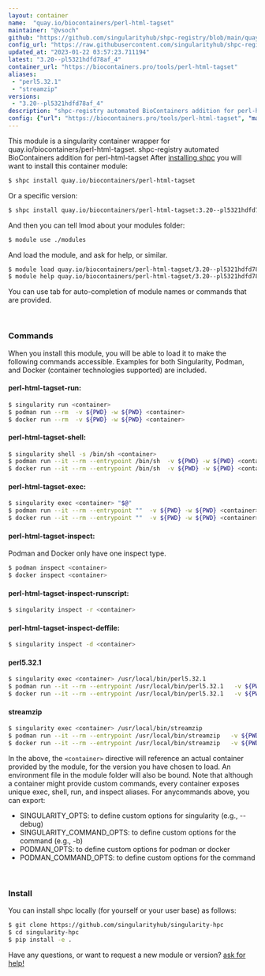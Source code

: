 ```yaml
---
layout: container
name:  "quay.io/biocontainers/perl-html-tagset"
maintainer: "@vsoch"
github: "https://github.com/singularityhub/shpc-registry/blob/main/quay.io/biocontainers/perl-html-tagset/container.yaml"
config_url: "https://raw.githubusercontent.com/singularityhub/shpc-registry/main/quay.io/biocontainers/perl-html-tagset/container.yaml"
updated_at: "2023-01-22 03:57:23.711194"
latest: "3.20--pl5321hdfd78af_4"
container_url: "https://biocontainers.pro/tools/perl-html-tagset"
aliases:
 - "perl5.32.1"
 - "streamzip"
versions:
 - "3.20--pl5321hdfd78af_4"
description: "shpc-registry automated BioContainers addition for perl-html-tagset"
config: {"url": "https://biocontainers.pro/tools/perl-html-tagset", "maintainer": "@vsoch", "description": "shpc-registry automated BioContainers addition for perl-html-tagset", "latest": {"3.20--pl5321hdfd78af_4": "sha256:f943b2142c6b460a8ccbd087d263a34a203aee4542ac637950247f5d476d70b0"}, "tags": {"3.20--pl5321hdfd78af_4": "sha256:f943b2142c6b460a8ccbd087d263a34a203aee4542ac637950247f5d476d70b0"}, "docker": "quay.io/biocontainers/perl-html-tagset", "aliases": {"perl5.32.1": "/usr/local/bin/perl5.32.1", "streamzip": "/usr/local/bin/streamzip"}}
---
```


This module is a singularity container wrapper for quay.io/biocontainers/perl-html-tagset.
shpc-registry automated BioContainers addition for perl-html-tagset
After [installing shpc](#install) you will want to install this container module:


```bash
$ shpc install quay.io/biocontainers/perl-html-tagset
```

Or a specific version:

```bash
$ shpc install quay.io/biocontainers/perl-html-tagset:3.20--pl5321hdfd78af_4
```

And then you can tell lmod about your modules folder:

```bash
$ module use ./modules
```

And load the module, and ask for help, or similar.

```bash
$ module load quay.io/biocontainers/perl-html-tagset/3.20--pl5321hdfd78af_4
$ module help quay.io/biocontainers/perl-html-tagset/3.20--pl5321hdfd78af_4
```

You can use tab for auto-completion of module names or commands that are provided.

<br>

### Commands

When you install this module, you will be able to load it to make the following commands accessible.
Examples for both Singularity, Podman, and Docker (container technologies supported) are included.

#### perl-html-tagset-run:

```bash
$ singularity run <container>
$ podman run --rm  -v ${PWD} -w ${PWD} <container>
$ docker run --rm  -v ${PWD} -w ${PWD} <container>
```

#### perl-html-tagset-shell:

```bash
$ singularity shell -s /bin/sh <container>
$ podman run --it --rm --entrypoint /bin/sh  -v ${PWD} -w ${PWD} <container>
$ docker run --it --rm --entrypoint /bin/sh  -v ${PWD} -w ${PWD} <container>
```

#### perl-html-tagset-exec:

```bash
$ singularity exec <container> "$@"
$ podman run --it --rm --entrypoint ""  -v ${PWD} -w ${PWD} <container> "$@"
$ docker run --it --rm --entrypoint ""  -v ${PWD} -w ${PWD} <container> "$@"
```

#### perl-html-tagset-inspect:

Podman and Docker only have one inspect type.

```bash
$ podman inspect <container>
$ docker inspect <container>
```

#### perl-html-tagset-inspect-runscript:

```bash
$ singularity inspect -r <container>
```

#### perl-html-tagset-inspect-deffile:

```bash
$ singularity inspect -d <container>
```


#### perl5.32.1

```bash
$ singularity exec <container> /usr/local/bin/perl5.32.1
$ podman run --it --rm --entrypoint /usr/local/bin/perl5.32.1   -v ${PWD} -w ${PWD} <container> -c " $@"
$ docker run --it --rm --entrypoint /usr/local/bin/perl5.32.1   -v ${PWD} -w ${PWD} <container> -c " $@"
```


#### streamzip

```bash
$ singularity exec <container> /usr/local/bin/streamzip
$ podman run --it --rm --entrypoint /usr/local/bin/streamzip   -v ${PWD} -w ${PWD} <container> -c " $@"
$ docker run --it --rm --entrypoint /usr/local/bin/streamzip   -v ${PWD} -w ${PWD} <container> -c " $@"
```



In the above, the `<container>` directive will reference an actual container provided
by the module, for the version you have chosen to load. An environment file in the
module folder will also be bound. Note that although a container
might provide custom commands, every container exposes unique exec, shell, run, and
inspect aliases. For anycommands above, you can export:

 - SINGULARITY_OPTS: to define custom options for singularity (e.g., --debug)
 - SINGULARITY_COMMAND_OPTS: to define custom options for the command (e.g., -b)
 - PODMAN_OPTS: to define custom options for podman or docker
 - PODMAN_COMMAND_OPTS: to define custom options for the command

<br>

### Install

You can install shpc locally (for yourself or your user base) as follows:

```bash
$ git clone https://github.com/singularityhub/singularity-hpc
$ cd singularity-hpc
$ pip install -e .
```

Have any questions, or want to request a new module or version? [ask for help!](https://github.com/singularityhub/singularity-hpc/issues)